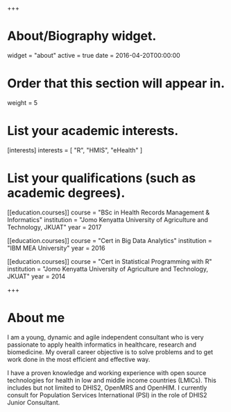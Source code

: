+++
# About/Biography widget.
widget = "about"
active = true
date = 2016-04-20T00:00:00

# Order that this section will appear in.
weight = 5

# List your academic interests.
[interests]
  interests = [
    "R",
    "HMIS",
    "eHealth"
  ]

# List your qualifications (such as academic degrees).
[[education.courses]]
  course = "BSc in Health Records Management & Informatics"
  institution = "Jomo Kenyatta University of Agriculture and Technology, JKUAT"
  year = 2017

[[education.courses]]
  course = "Cert in Big Data Analytics"
  institution = "IBM MEA University"
  year = 2016

[[education.courses]]
  course = "Cert in Statistical Programming with R"
  institution = "Jomo Kenyatta University of Agriculture and Technology, JKUAT"
  year = 2014
 
+++

# About me

I am a young, dynamic and agile independent consultant who is very passionate to apply health informatics in healthcare, research and biomedicine. My overall career objective is to solve problems and to get work done in the most efficient and effective way.

I have a proven knowledge and working experience with open source technologies for health in low and middle income countries (LMICs). This includes but not limited to DHIS2, OpenMRS and OpenHIM. I currently consult for Population Services International (PSI) in the role of DHIS2 Junior Consultant.
